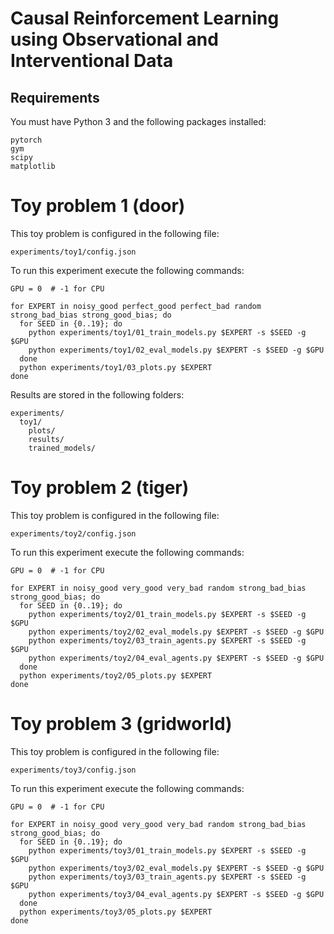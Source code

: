 # Causal Reinforcement Learning using Observational and Interventional Data

## Requirements

You must have Python 3 and the following packages installed:
```
pytorch
gym
scipy
matplotlib
```

# Toy problem 1 (door)

This toy problem is configured in the following file:
```
experiments/toy1/config.json
```

To run this experiment execute the following commands:
```shell
GPU = 0  # -1 for CPU

for EXPERT in noisy_good perfect_good perfect_bad random strong_bad_bias strong_good_bias; do
  for SEED in {0..19}; do
    python experiments/toy1/01_train_models.py $EXPERT -s $SEED -g $GPU
    python experiments/toy1/02_eval_models.py $EXPERT -s $SEED -g $GPU
  done
  python experiments/toy1/03_plots.py $EXPERT
done
```

Results are stored in the following folders:
```
experiments/
  toy1/
    plots/
	results/
    trained_models/
```

# Toy problem 2 (tiger)

This toy problem is configured in the following file:
```
experiments/toy2/config.json
```

To run this experiment execute the following commands:
```shell
GPU = 0  # -1 for CPU

for EXPERT in noisy_good very_good very_bad random strong_bad_bias strong_good_bias; do
  for SEED in {0..19}; do
    python experiments/toy2/01_train_models.py $EXPERT -s $SEED -g $GPU
    python experiments/toy2/02_eval_models.py $EXPERT -s $SEED -g $GPU
    python experiments/toy2/03_train_agents.py $EXPERT -s $SEED -g $GPU
    python experiments/toy2/04_eval_agents.py $EXPERT -s $SEED -g $GPU
  done
  python experiments/toy2/05_plots.py $EXPERT
done
```

# Toy problem 3 (gridworld)

This toy problem is configured in the following file:
```
experiments/toy3/config.json
```

To run this experiment execute the following commands:
```shell
GPU = 0  # -1 for CPU

for EXPERT in noisy_good very_good very_bad random strong_bad_bias strong_good_bias; do
  for SEED in {0..19}; do
    python experiments/toy3/01_train_models.py $EXPERT -s $SEED -g $GPU
    python experiments/toy3/02_eval_models.py $EXPERT -s $SEED -g $GPU
    python experiments/toy3/03_train_agents.py $EXPERT -s $SEED -g $GPU
    python experiments/toy3/04_eval_agents.py $EXPERT -s $SEED -g $GPU
  done
  python experiments/toy3/05_plots.py $EXPERT
done
```
